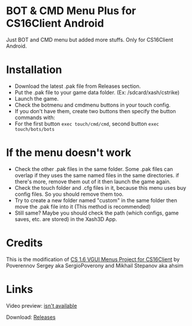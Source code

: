 # BOT & CMD Menu Plus for CS16Client Android
Just BOT and CMD menu but added more stuffs. Only for CS16Client Android.
# Installation
- Download the latest .pak file from Releases section.
- Put the .pak file to your game data folder. (Ex: /sdcard/xash/cstrike)
- Launch the game.
- Check the botmenu and cmdmenu buttons in your touch config.
- If you don't have them, create two buttons then specify the button commands with:
- For the first button `exec touch/cmd/cmd`, second button `exec touch/bots/bots`
# If the menu doesn't work
- Check the other .pak files in the same folder. Some .pak files can overlap if they uses the same named files in the same directories. if there's more, remove them out of it then launch the game again.
- Check the touch folder and .cfg files in it, because this menu uses buy config files. So you should remove them too.
- Try to create a new folder named "custom" in the same folder then move the .pak file into it (This method is recommended)
- Still same? Maybe you should check the path (which configs, game saves, etc. are stored) in the Xash3D App.
# Credits
This is the modification of [CS 1.6 VGUI Menus Project for CS16Client](https://bitbucket.org/SergioPoverony/cs16client-vgui-menus/src/master/) by Poverennov Sergey aka SergioPoverony and Mikhail Stepanov aka ahsim
# Links
Video preview: [isn't available]()

Download: [Releases](https://github.com/Alprnn357/bot-cmd-menu-plus/releases)
